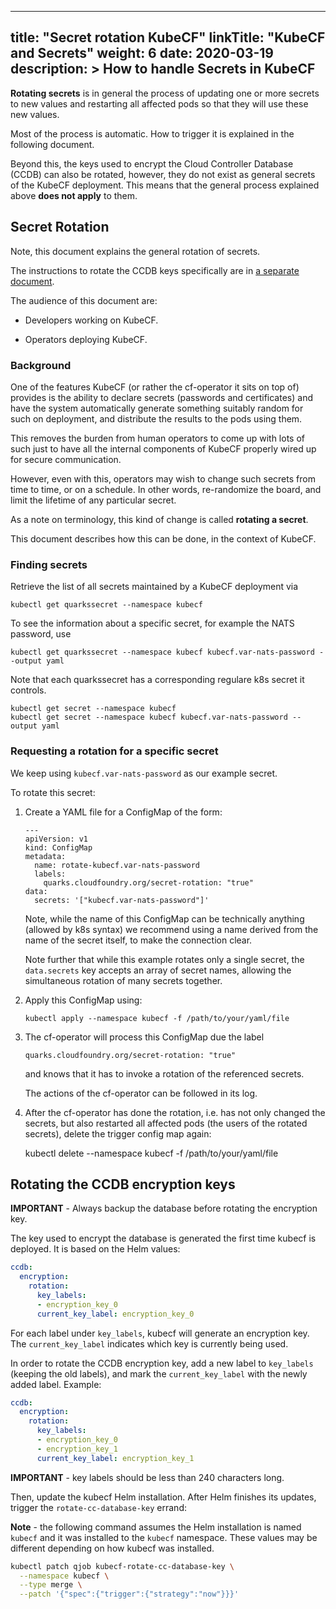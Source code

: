 
---
title: "Secret rotation KubeCF"
linkTitle: "KubeCF and Secrets"
weight: 6
date: 2020-03-19
description: >
  How to handle Secrets in KubeCF
---

__Rotating secrets__ is in general the process of updating one or more
secrets to new values and restarting all affected pods so that they
will use these new values.

Most of the process is automatic. How to trigger it is explained
in the following document.

Beyond this, the keys used to encrypt the Cloud Controller Database
(CCDB) can also be rotated, however, they do not exist as general
secrets of the KubeCF deployment. This means that the general process
explained above __does not apply__ to them.


## Secret Rotation

Note, this document explains the general rotation of secrets.

The instructions to rotate the CCDB keys specifically are in
[a separate document](secret_rotation.md).

The audience of this document are:

  - Developers working on KubeCF.

  - Operators deploying KubeCF.

### Background

One of the features KubeCF (or rather the cf-operator it sits on top
of) provides is the ability to declare secrets (passwords and
certificates) and have the system automatically generate something
suitably random for such on deployment, and distribute the results to
the pods using them.

This removes the burden from human operators to come up with lots of
such just to have all the internal components of KubeCF properly wired
up for secure communication.

However, even with this, operators may wish to change such secrets
from time to time, or on a schedule. In other words, re-randomize the
board, and limit the lifetime of any particular secret.

As a note on terminology, this kind of change is called
__rotating a secret__.

This document describes how this can be done, in the context of KubeCF.

### Finding secrets

Retrieve the list of all secrets maintained by a KubeCF deployment via

    kubectl get quarkssecret --namespace kubecf

To see the information about a specific secret, for example the NATS password, use

    kubectl get quarkssecret --namespace kubecf kubecf.var-nats-password --output yaml

Note that each quarkssecret has a corresponding regulare k8s secret it
controls.

    kubectl get secret --namespace kubecf
    kubectl get secret --namespace kubecf kubecf.var-nats-password --output yaml

### Requesting a rotation for a specific secret

We keep using `kubecf.var-nats-password` as our example secret.

To rotate this secret:

  1. Create a YAML file for a ConfigMap of the form:

         ---
         apiVersion: v1
         kind: ConfigMap
         metadata:
           name: rotate-kubecf.var-nats-password
           labels:
             quarks.cloudfoundry.org/secret-rotation: "true"
         data:
           secrets: '["kubecf.var-nats-password"]'

     Note, while the name of this ConfigMap can be technically
     anything (allowed by k8s syntax) we recommend using a name
     derived from the name of the secret itself, to make the
     connection clear.

     Note further that while this example rotates only a single
     secret, the `data.secrets` key accepts an array of secret names,
     allowing the simultaneous rotation of many secrets together.

  2. Apply this ConfigMap using:

         kubectl apply --namespace kubecf -f /path/to/your/yaml/file

  3. The cf-operator will process this ConfigMap due the label

         quarks.cloudfoundry.org/secret-rotation: "true"

     and knows that it has to invoke a rotation of the referenced
     secrets.

     The actions of the cf-operator can be followed in its log.

   4. After the cf-operator has done the rotation, i.e. has not only
      changed the secrets, but also restarted all affected pods (the
      users of the rotated secrets), delete the trigger config map
      again:

         kubectl delete --namespace kubecf -f /path/to/your/yaml/file

## Rotating the CCDB encryption keys

**IMPORTANT** - Always backup the database before rotating the encryption key.

The key used to encrypt the database is generated the first time kubecf is deployed.
It is based on the Helm values:

```yaml
ccdb:
  encryption:
    rotation:
      key_labels:
      - encryption_key_0
      current_key_label: encryption_key_0
```

For each label under `key_labels`, kubecf will generate an encryption key.
The `current_key_label` indicates which key is currently being used.

In order to rotate the CCDB encryption key, add a new label to `key_labels` (keeping the old
labels), and mark the `current_key_label` with the newly added label. Example:

```yaml
ccdb:
  encryption:
    rotation:
      key_labels:
      - encryption_key_0
      - encryption_key_1
      current_key_label: encryption_key_1
```

**IMPORTANT** - key labels should be less than 240 characters long.

Then, update the kubecf Helm installation. After Helm finishes its updates, trigger the
`rotate-cc-database-key` errand:

**Note** - the following command assumes the Helm installation is named `kubecf` and it was
installed to the `kubecf` namespace. These values may be different depending on how kubecf was
installed.

```sh
kubectl patch qjob kubecf-rotate-cc-database-key \
  --namespace kubecf \
  --type merge \
  --patch '{"spec":{"trigger":{"strategy":"now"}}}'
```
